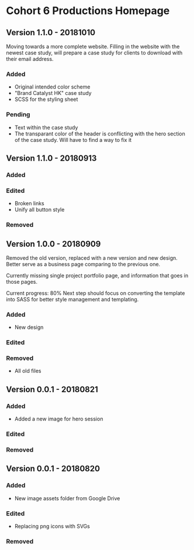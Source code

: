# Cohort 6 Productions Homepage

## Version 1.1.0 - 20181010
Moving towards a more complete website. Filling in the website with the newest case study, will prepare a case study for clients to download with their email address.

### Added
- Original intended color scheme
- "Brand Catalyst HK" case study
- SCSS for the styling sheet

### Pending
- Text within the case study
- The transparant color of the header is conflicting with the hero section of the case study. Will have to find a way to fix it


## Version 1.1.0 - 20180913

### Added
### Edited
- Broken links
- Unify all button style
### Removed


## Version 1.0.0 - 20180909
Removed the old version, replaced with a new version and new design. Better serve as a business page comparing to the previous one.

Currently missing single project portfolio page, and information that goes in those pages. 

Current progress: 80%
Next step should focus on converting the template into SASS for better style management and templating.
### Added
- New design
### Edited
### Removed
- All old files

## Version 0.0.1 - 20180821
### Added
- Added a new image for hero session
### Edited
### Removed

## Version 0.0.1 - 20180820
### Added
- New image assets folder from Google Drive
### Edited
- Replacing png icons with SVGs
### Removed

